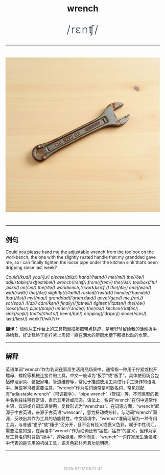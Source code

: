 <div align="center">

# wrench

<div style="margin: 30px 0;">
<h1 style="font-size: 2.5em; font-weight: 300; letter-spacing: 2px; margin: 0; color: #2c3e50;">
/rɛnʧ/
</h1>
</div>

</div>

---

<div align="center" style="margin: 40px 0;">

![wrench](images/wrench.png)

</div>

---

## 例句

Could you please hand me the adjustable wrench from the toolbox on the workbench, the one with the slightly rusted handle that my granddad gave me, so I can finally tighten the loose pipe under the kitchen sink that’s been dripping since last week?

*Could(/kʊd/) you(/ju/) please(/pliz/) hand(/hænd/) me(/mi/) the(/ðə/) adjustable(/əˈʤəstəbəl/) wrench(/rɛnʧ/) from(/frəm/) the(/ðə/) toolbox(/ˈtulˌbɔks/) on(/ɔn/) the(/ðə/) workbench,(/ˈwərkˌbɛnʧ,/) the(/ðə/) one(/wən/) with(/wɪθ/) the(/ðə/) slightly(/sˈlaɪtli/) rusted(/ˈrəstɪd/) handle(/ˈhændəl/) that(/ðət/) my(/maɪ/) granddad(/ˈgrænˌdæd/) gave(/geɪv/) me,(/mi,/) so(/soʊ/) I(/aɪ/) can(/kən/) finally(/ˈfaɪnəli/) tighten(/ˈtaɪtən/) the(/ðə/) loose(/lus/) pipe(/paɪp/) under(/ˈəndər/) the(/ðə/) kitchen(/ˈkɪʧən/) sink(/sɪŋk/) that’s(/that’s*/) been(/bɪn/) dripping(/ˈdrɪpɪŋ/) since(/sɪns/) last(/læst/) week?(/wik?/)*

**翻译：** 请你从工作台上的工具箱里把那把带点锈迹、是我爷爷留给我的活动扳手递给我，好让我终于能拧紧上周起一直在滴水的厨房水槽下那根松动的水管。

---

## 解释

英语单词“wrench”作为名词在家居生活用品场景中，通常指一种用于拧紧或松开螺母、螺栓等机械连接件的工具，中文一般译为“扳手”或“板手”。具体使用场合包括修理家具、装配家电、管道维修等，常见于描述使用工具进行手工操作的语境中。英语学习者需要注意，“wrench”作为名词通常是可数名词，常见搭配有“adjustable wrench”（可调扳手）、“pipe wrench”（管钳）等，不同类型的扳手名称往往带有定语，表示其用途或形态。语法上，名词“wrench”在句中通常作主语、宾语或介词宾语使用，复数形式为“wrenches”。在词源方面，“wrench”起源于中古英语，来源于古英语“wrencan”，意为扭动或拧转，与动词“wrench”同源，反映出其作为工具的功能特性。中文语境中，“wrench”准确理解为一种专用工具，与普通“钳子”或“锤子”区分开，且不会有贬义或褒义色彩，属于中性词汇。需要注意的是，在英语中“wrench”作为动词还有“猛拉、猛拧”的含义，但作为家居工具名词时只指“扳手”，避免混淆。整体而言，“wrench”一词在家居生活领域中代表的是实用的机械工具，语言色彩朴素且功能明确。


---

<div align="center" style="margin-top: 50px;">
<small style="color: #999; font-size: 0.9em;">2025-07-17 06:22:41</small>
</div>
